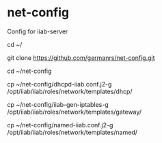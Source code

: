 # net-config
Config for iiab-server

cd ~/

git clone https://github.com/germanrs/net-config.git

cd ~/net-config

cp ~/net-config/dhcpd-iiab.conf.j2-g /opt/iiab/iiab/roles/network/templates/dhcp/

cp ~/net-config/iiab-gen-iptables-g /opt/iiab/iiab/roles/network/templates/gateway/

cp ~/net-config/named-iiab.conf.j2-g /opt/iiab/iiab/roles/network/templates/named/
